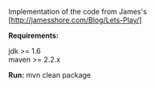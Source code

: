 Implementation of the code from James's [http://jamesshore.com/Blog/Lets-Play/]

**Requirements:**

jdk >= 1.6  
maven >= 2.2.x  

**Run:**
    mvn clean package


